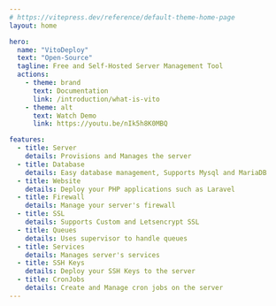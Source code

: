 ```yaml
---
# https://vitepress.dev/reference/default-theme-home-page
layout: home

hero:
  name: "VitoDeploy"
  text: "Open-Source"
  tagline: Free and Self-Hosted Server Management Tool
  actions:
    - theme: brand
      text: Documentation
      link: /introduction/what-is-vito
    - theme: alt
      text: Watch Demo
      link: https://youtu.be/nIk5h8K0MBQ

features:
  - title: Server
    details: Provisions and Manages the server
  - title: Database
    details: Easy database management, Supports Mysql and MariaDB
  - title: Website
    details: Deploy your PHP applications such as Laravel
  - title: Firewall
    details: Manage your server's firewall
  - title: SSL
    details: Supports Custom and Letsencrypt SSL
  - title: Queues
    details: Uses supervisor to handle queues
  - title: Services
    details: Manages server's services
  - title: SSH Keys
    details: Deploy your SSH Keys to the server
  - title: CronJobs
    details: Create and Manage cron jobs on the server
---
```


